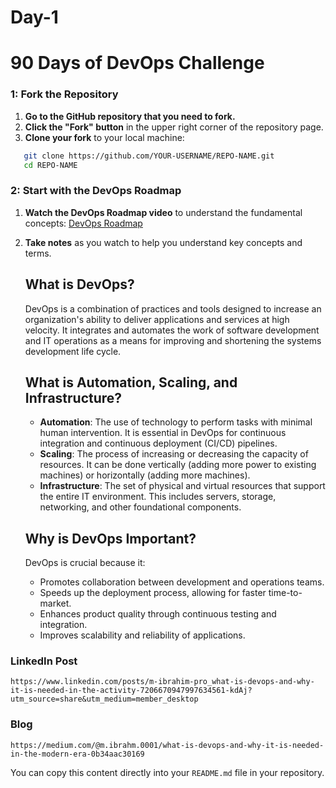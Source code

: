 # Day-1
# 90 Days of DevOps Challenge

### 1: Fork the Repository

1. **Go to the GitHub repository that you need to fork.**
2. **Click the "Fork" button** in the upper right corner of the repository page.
3. **Clone your fork** to your local machine:
```bash
   git clone https://github.com/YOUR-USERNAME/REPO-NAME.git
   cd REPO-NAME
```

### 2: Start with the DevOps Roadmap

1. **Watch the DevOps Roadmap video** to understand the fundamental concepts:
   [DevOps Roadmap](https://youtu.be/0yWAtQ6wYNM?si=JasHQb1ExXqEI1Op)
2. **Take notes** as you watch to help you understand key concepts and terms.

   ## What is DevOps?

   DevOps is a combination of practices and tools designed to increase an organization's ability to deliver applications and services at high velocity. It integrates and automates the work of software development and IT operations as a means for improving and shortening the systems development life cycle.

   ## What is Automation, Scaling, and Infrastructure?

   - **Automation**: The use of technology to perform tasks with minimal human intervention. It is essential in DevOps for continuous integration and continuous deployment (CI/CD) pipelines.
   - **Scaling**: The process of increasing or decreasing the capacity of resources. It can be done vertically (adding more power to existing machines) or horizontally (adding more machines).
   - **Infrastructure**: The set of physical and virtual resources that support the entire IT environment. This includes servers, storage, networking, and other foundational components.

   ## Why is DevOps Important?

   DevOps is crucial because it:
   - Promotes collaboration between development and operations teams.
   - Speeds up the deployment process, allowing for faster time-to-market.
   - Enhances product quality through continuous testing and integration.
   - Improves scalability and reliability of applications.

### LinkedIn Post
```
https://www.linkedin.com/posts/m-ibrahim-pro_what-is-devops-and-why-it-is-needed-in-the-activity-7206670947997634561-kdAj?utm_source=share&utm_medium=member_desktop
```

### Blog
```
https://medium.com/@m.ibrahm.0001/what-is-devops-and-why-it-is-needed-in-the-modern-era-0b34aac30169
```
    


You can copy this content directly into your `README.md` file in your repository.
